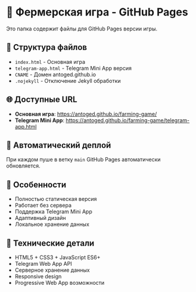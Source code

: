 # 🌾 Фермерская игра - GitHub Pages

Это папка содержит файлы для GitHub Pages версии игры.

## 📁 Структура файлов

- `index.html` - Основная игра
- `telegram-app.html` - Telegram Mini App версия
- `CNAME` - Домен antoged.github.io
- `.nojekyll` - Отключение Jekyll обработки

## 🌐 Доступные URL

- **Основная игра**: https://antoged.github.io/farming-game/
- **Telegram Mini App**: https://antoged.github.io/farming-game/telegram-app.html

## 🚀 Автоматический деплой

При каждом пуше в ветку `main` GitHub Pages автоматически обновляется.

## 📱 Особенности

- Полностью статическая версия
- Работает без сервера
- Поддержка Telegram Mini App
- Адаптивный дизайн
- Локальное хранение данных

## 🔧 Технические детали

- HTML5 + CSS3 + JavaScript ES6+
- Telegram Web App API
- Серверное хранение данных
- Responsive design
- Progressive Web App возможности
